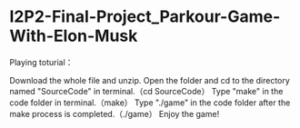 ﻿# I2P2-Final-Project_Parkour-Game-With-Elon-Musk

Playing toturial：

Download the whole file and unzip.
Open the folder and cd to the directory named "SourceCode" in terminal.（cd SourceCode）
Type "make" in the code folder in terminal.（make）
Type "./game" in the code folder after the make process is completed.（./game）
Enjoy the game!
